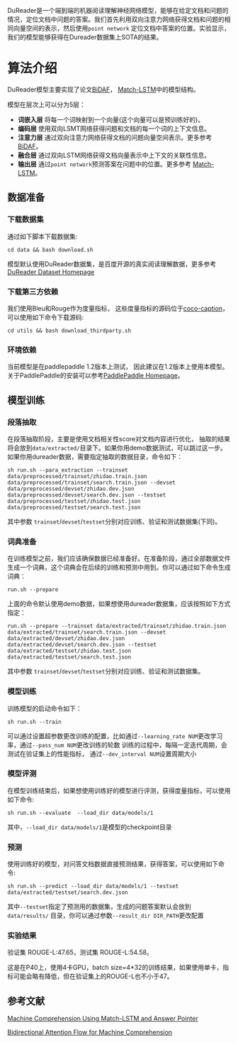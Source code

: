 DuReader是一个端到端的机器阅读理解神经网络模型，能够在给定文档和问题的情况，定位文档中问题的答案。我们首先利用双向注意力网络获得文档和问题的相同向量空间的表示，然后使用`point network` 定位文档中答案的位置。实验显示，我们的模型能够获得在Dureader数据集上SOTA的结果。

# 算法介绍
DuReader模型主要实现了论文[BiDAF](https://arxiv.org/abs/1611.01603)， [Match-LSTM](https://arxiv.org/abs/1608.07905)中的模型结构。

模型在层次上可以分为5层：

- **词嵌入层** 将每一个词映射到一个向量(这个向量可以是预训练好的)。
- **编码层** 使用双向LSMT网络获得问题和文档的每一个词的上下文信息。
- **注意力层** 通过双向注意力网络获得文档的问题向量空间表示。更多参考[BiDAF](https://arxiv.org/abs/1611.01603)。
- **融合层** 通过双向LSTM网络获得文档向量表示中上下文的关联性信息。
- **输出层** 通过`point network`预测答案在问题中的位置。更多参考 [Match-LSTM](https://arxiv.org/abs/1608.07905)。

## 数据准备
### 下载数据集
通过如下脚本下载数据集:
```
cd data && bash download.sh
```
模型默认使用DuReader数据集，是百度开源的真实阅读理解数据，更多参考[DuReader Dataset Homepage](https://ai.baidu.com//broad/subordinate?dataset=dureader)

### 下载第三方依赖
我们使用Bleu和Rouge作为度量指标， 这些度量指标的源码位于[coco-caption](https://github.com/tylin/coco-caption)， 可以使用如下命令下载源码:

```
cd utils && bash download_thirdparty.sh
```
### 环境依赖
当前模型是在paddlepaddle 1.2版本上测试， 因此建议在1.2版本上使用本模型。关于PaddlePaddle的安装可以参考[PaddlePaddle Homepage](http://paddlepaddle.org)。

## 模型训练
### 段落抽取
在段落抽取阶段，主要是使用文档相关性score对文档内容进行优化， 抽取的结果将会放到`data/extracted/`目录下。如果你用demo数据测试，可以跳过这一步。如果你用dureader数据，需要指定抽取的数据目录，命令如下： 
```
sh run.sh --para_extraction --trainset data/preprocessed/trainset/zhidao.train.json data/preprocessed/trainset/search.train.json --devset data/preprocessed/devset/zhidao.dev.json data/preprocessed/devset/search.dev.json --testset data/preprocessed/testset/zhidao.test.json data/preprocessed/testset/search.test.json
```
其中参数 `trainset`/`devset`/`testset`分别对应训练、验证和测试数据集(下同)。
### 词典准备
在训练模型之前，我们应该确保数据已经准备好。在准备阶段，通过全部数据文件生成一个词典，这个词典会在后续的训练和预测中用到。你可以通过如下命令生成词典：
```
run.sh --prepare
```
上面的命令默认使用demo数据，如果想使用dureader数据集，应该按照如下方式指定：
```
run.sh --prepare --trainset data/extracted/trainset/zhidao.train.json data/extracted/trainset/search.train.json --devset data/extracted/devset/zhidao.dev.json data/extracted/devset/search.dev.json --testset data/extracted/testset/zhidao.test.json data/extracted/testset/search.test.json
```
其中参数 `trainset`/`devset`/`testset`分别对应训练、验证和测试数据集。
### 模型训练
训练模型的启动命令如下：
```
sh run.sh --train
```
可以通过设置超参数更改训练的配置，比如通过`--learning_rate NUM`更改学习率，通过`--pass_num NUM`更改训练的轮数
训练的过程中，每隔一定迭代周期，会测试在验证集上的性能指标， 通过`--dev_interval NUM`设置周期大小

### 模型评测
在模型训练结束后，如果想使用训练好的模型进行评测，获得度量指标，可以使用如下命令:
```
sh run.sh --evaluate  --load_dir data/models/1
```
其中，`--load_dir data/models/1`是模型的checkpoint目录

### 预测
使用训练好的模型，对问答文档数据直接预测结果，获得答案，可以使用如下命令:
```
sh run.sh --predict --load_dir data/models/1 --testset data/extracted/testset/search.dev.json
```
其中`--testset`指定了预测用的数据集，生成的问题答案默认会放到`data/results/` 目录，你可以通过参数`--result_dir DIR_PATH`更改配置

### 实验结果
验证集 ROUGE-L:47.65，测试集 ROUGE-L:54.58。

这是在P40上，使用4卡GPU，batch size=4*32的训练结果，如果使用单卡，指标可能会略有降低，但在验证集上的ROUGE-L也不小于47。

## 参考文献
[Machine Comprehension Using Match-LSTM and Answer Pointer](https://arxiv.org/abs/1608.07905)

[Bidirectional Attention Flow for Machine Comprehension](https://arxiv.org/abs/1611.01603)
